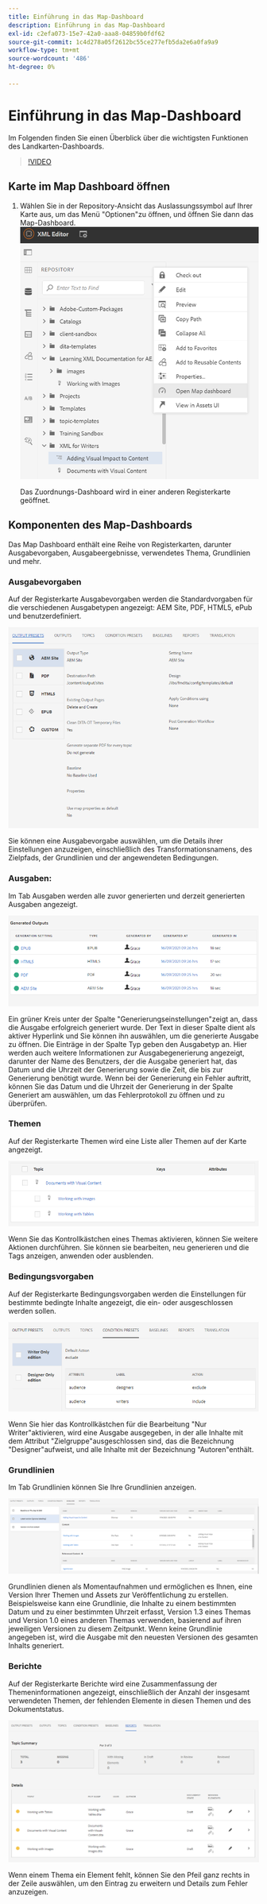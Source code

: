 ```yaml
---
title: Einführung in das Map-Dashboard
description: Einführung in das Map-Dashboard
exl-id: c2efa073-15e7-42a0-aaa8-04859b0fdf62
source-git-commit: 1c4d278a05f2612bc55ce277efb5da2e6a0fa9a9
workflow-type: tm+mt
source-wordcount: '486'
ht-degree: 0%

---
```


# Einführung in das Map-Dashboard

Im Folgenden finden Sie einen Überblick über die wichtigsten Funktionen des Landkarten-Dashboards.

>[!VIDEO](https://video.tv.adobe.com/v/339040?quality=12&learn=on)

## Karte im Map Dashboard öffnen

1. Wählen Sie in der Repository-Ansicht das Auslassungssymbol auf Ihrer Karte aus, um das Menü &quot;Optionen&quot;zu öffnen, und öffnen Sie dann das Map-Dashboard.
   ![images/ellipsis-map-dashboard.png](images/ellipsis-map-dashboard.png)

   Das Zuordnungs-Dashboard wird in einer anderen Registerkarte geöffnet.

## Komponenten des Map-Dashboards

Das Map Dashboard enthält eine Reihe von Registerkarten, darunter Ausgabevorgaben, Ausgabeergebnisse, verwendetes Thema, Grundlinien und mehr.

### Ausgabevorgaben

Auf der Registerkarte Ausgabevorgaben werden die Standardvorgaben für die verschiedenen Ausgabetypen angezeigt: AEM Site, PDF, HTML5, ePub und benutzerdefiniert.

![images/output-presets.png](images/output-presets.png)

Sie können eine Ausgabevorgabe auswählen, um die Details ihrer Einstellungen anzuzeigen, einschließlich des Transformationsnamens, des Zielpfads, der Grundlinien und der angewendeten Bedingungen.

### Ausgaben:

Im Tab Ausgaben werden alle zuvor generierten und derzeit generierten Ausgaben angezeigt.

![images/generated-outputs.png](images/generated-outputs.png)

Ein grüner Kreis unter der Spalte &quot;Generierungseinstellungen&quot;zeigt an, dass die Ausgabe erfolgreich generiert wurde. Der Text in dieser Spalte dient als aktiver Hyperlink und Sie können ihn auswählen, um die generierte Ausgabe zu öffnen. Die Einträge in der Spalte Typ geben den Ausgabetyp an.
Hier werden auch weitere Informationen zur Ausgabegenerierung angezeigt, darunter der Name des Benutzers, der die Ausgabe generiert hat, das Datum und die Uhrzeit der Generierung sowie die Zeit, die bis zur Generierung benötigt wurde. Wenn bei der Generierung ein Fehler auftritt, können Sie das Datum und die Uhrzeit der Generierung in der Spalte Generiert am auswählen, um das Fehlerprotokoll zu öffnen und zu überprüfen.

### Themen

Auf der Registerkarte Themen wird eine Liste aller Themen auf der Karte angezeigt.

![images/topics.png](images/topics.png)

Wenn Sie das Kontrollkästchen eines Themas aktivieren, können Sie weitere Aktionen durchführen. Sie können sie bearbeiten, neu generieren und die Tags anzeigen, anwenden oder ausblenden.

### Bedingungsvorgaben

Auf der Registerkarte Bedingungsvorgaben werden die Einstellungen für bestimmte bedingte Inhalte angezeigt, die ein- oder ausgeschlossen werden sollen.

![images/condition-presets.png](images/condition-presets.png)

Wenn Sie hier das Kontrollkästchen für die Bearbeitung &quot;Nur Writer&quot;aktivieren, wird eine Ausgabe ausgegeben, in der alle Inhalte mit dem Attribut &quot;Zielgruppe&quot;ausgeschlossen sind, das die Bezeichnung &quot;Designer&quot;aufweist, und alle Inhalte mit der Bezeichnung &quot;Autoren&quot;enthält.

### Grundlinien

Im Tab Grundlinien können Sie Ihre Grundlinien anzeigen.

![images/baselines.png](images/baselines.png)

Grundlinien dienen als Momentaufnahmen und ermöglichen es Ihnen, eine Version Ihrer Themen und Assets zur Veröffentlichung zu erstellen. Beispielsweise kann eine Grundlinie, die Inhalte zu einem bestimmten Datum und zu einer bestimmten Uhrzeit erfasst, Version 1.3 eines Themas und Version 1.0 eines anderen Themas verwenden, basierend auf ihren jeweiligen Versionen zu diesem Zeitpunkt.
Wenn keine Grundlinie angegeben ist, wird die Ausgabe mit den neuesten Versionen des gesamten Inhalts generiert.

### Berichte

Auf der Registerkarte Berichte wird eine Zusammenfassung der Themeninformationen angezeigt, einschließlich der Anzahl der insgesamt verwendeten Themen, der fehlenden Elemente in diesen Themen und des Dokumentstatus.

![images/reports.png](images/reports.png)

Wenn einem Thema ein Element fehlt, können Sie den Pfeil ganz rechts in der Zeile auswählen, um den Eintrag zu erweitern und Details zum Fehler anzuzeigen.
